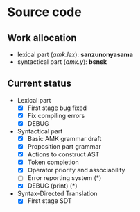 # Source code

## Work allocation

- lexical part (*amk.lex*): **sanzunonyasama**
- syntactical part (*amk.y*): **bsnsk**

## Current status

- Lexical part 
	- [x] First stage bug fixed
	- [x] Fix compiling errors
	- [x] DEBUG
- Syntactical part
	- [x] Basic AMK grammar draft
	- [x] Proposition part grammar
	- [x] Actions to construct AST
	- [x] Token completion
	- [x] Operator priority and associability
	- [ ] Error reporting system (\*)
	- [x] DEBUG (print) (\*)
- Syntax-Directed Translation
	- [x] First stage SDT
